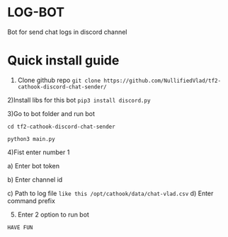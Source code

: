 # LOG-BOT
Bot for send chat logs in discord channel

# Quick install guide
1) Clone github repo
```git clone https://github.com/NullifiedVlad/tf2-cathook-discord-chat-sender/```

2)Install libs for this bot
```pip3 install discord.py```

3)Go to bot folder and run bot

```cd tf2-cathook-discord-chat-sender```

```python3 main.py```

4)Fist enter number 1

a) Enter bot token

b) Enter channel id

c) Path to log file
```like this /opt/cathook/data/chat-vlad.csv```
d) Enter command prefix
 
5) Enter 2 option to run bot

```HAVE FUN```
